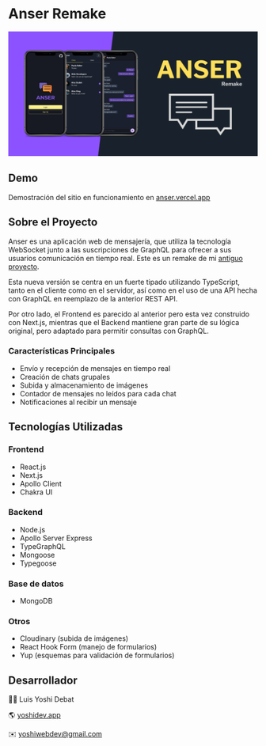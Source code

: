 # Anser Remake
![Anser Remake Thumbnail](https://github.com/LYoshi02/Project-Images/blob/main/anser-remake/thumbnail.png?raw=true)

## Demo
Demostración del sitio en funcionamiento en [anser.vercel.app](https://anser.vercel.app/)



## Sobre el Proyecto
Anser es una aplicación web de mensajería, que utiliza la tecnología WebSocket junto a las suscripciones 
de GraphQL para ofrecer a sus usuarios comunicación en tiempo real. Este es un remake de mi [antiguo proyecto](https://github.com/LYoshi02/Anser).

Esta nueva versión se centra en un fuerte tipado utilizando TypeScript, tanto en el cliente como en el servidor, 
así como en el uso de una API hecha con GraphQL en reemplazo de la anterior REST API.

Por otro lado, el Frontend es parecido al anterior pero esta vez construido con Next.js, mientras que el Backend 
mantiene gran parte de su lógica original, pero adaptado para permitir consultas con GraphQL. 


### Características Principales
* Envío y recepción de mensajes en tiempo real
* Creación de chats grupales
* Subida y almacenamiento de imágenes
* Contador de mensajes no leídos para cada chat
* Notificaciones al recibir un mensaje



## Tecnologías Utilizadas

### Frontend
* React.js
* Next.js
* Apollo Client
* Chakra UI

### Backend
* Node.js
* Apollo Server Express
* TypeGraphQL
* Mongoose
* Typegoose

### Base de datos
* MongoDB

### Otros
* Cloudinary (subida de imágenes)
* React Hook Form (manejo de formularios)
* Yup (esquemas para validación de formularios)



## Desarrollador

:man_technologist: Luis Yoshi Debat

:earth_americas: [yoshidev.app](https://yoshidev.netlify.app/)

:envelope:	 yoshiwebdev@gmail.com
